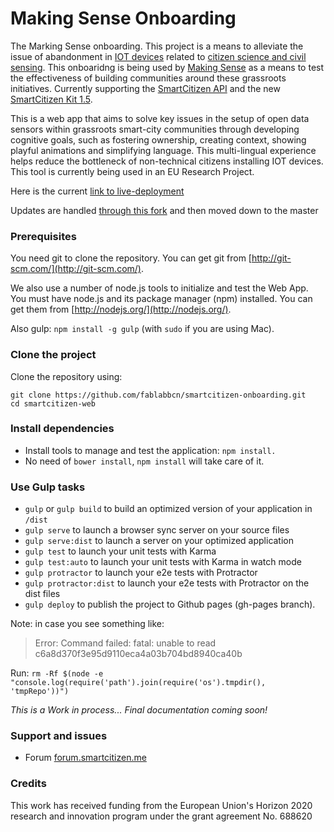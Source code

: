 # Making Sense Onboarding



The Marking Sense onboarding. This project is a means to alleviate the issue of abandonment in [IOT devices](https://en.wikipedia.org/wiki/Internet_of_things) related to [citizen science and civil sensing](https://en.wikipedia.org/wiki/Citizen_science). This onboaridng is being used by [Making Sense](http://making-sense.eu/) as a means to test the effectiveness of building communities around these grassroots initiatives. Currently supporting the [SmartCitizen API](https://github.com/fablabbcn/smartcitizen) and the new [SmartCitizen Kit 1.5](https://github.com/fablabbcn/Smart-Citizen-Kit-1.5).

This is a web app that aims to solve key issues in the setup of open data sensors within grassroots smart-city communities through developing cognitive goals, such as fostering ownership, creating context, showing playful animations and simplifying language. This multi-lingual experience helps reduce the bottleneck of non-technical citizens installing IOT devices. This tool is currently being used in an EU Research Project.

Here is the current [link to live-deployment](https://onboarding.making-sense.eu/wizard/landing?lang=cat)

Updates are handled [through this fork](https://github.com/fablabbcn/onboarding-app) and then moved down to the master


### Prerequisites

You need git to clone the repository. You can get git from
[http://git-scm.com/](http://git-scm.com/).

We also use a number of node.js tools to initialize and test the Web App. You must have node.js and
its package manager (npm) installed. You can get them from [http://nodejs.org/](http://nodejs.org/).

Also gulp: `npm install -g gulp` (with `sudo` if you are using Mac).
### Clone the project

Clone the repository using:

```
git clone https://github.com/fablabbcn/smartcitizen-onboarding.git
cd smartcitizen-web
```

### Install dependencies
* Install tools to manage and test the application: `npm install.`
* No need of `bower install`, `npm install` will take care of it.

### Use Gulp tasks

* `gulp` or `gulp build` to build an optimized version of your application in `/dist`
* `gulp serve` to launch a browser sync server on your source files
* `gulp serve:dist` to launch a server on your optimized application
* `gulp test` to launch your unit tests with Karma
* `gulp test:auto` to launch your unit tests with Karma in watch mode
* `gulp protractor` to launch your e2e tests with Protractor
* `gulp protractor:dist` to launch your e2e tests with Protractor on the dist files
* `gulp deploy` to publish the project to Github pages (gh-pages branch).

Note: in case you see something like:
> Error: Command failed: fatal: unable to read c6a8d370f3e95d9110eca4a03b704bd8940ca40b

Run:
`rm -Rf $(node -e "console.log(require('path').join(require('os').tmpdir(), 'tmpRepo'))")`


*This is a Work in process... Final documentation coming soon!*

### Support and issues

* Forum [forum.smartcitizen.me](http://forum.smartcitizen.me)

### Credits

This work has received funding from the European Union's Horizon 2020 research and innovation program under the grant agreement No. 688620
